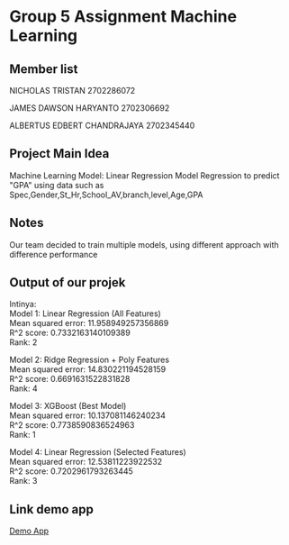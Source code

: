 # Group 5 Assignment Machine Learning

## Member list

NICHOLAS TRISTAN
2702286072

JAMES DAWSON HARYANTO
2702306692

ALBERTUS EDBERT CHANDRAJAYA
2702345440

## Project Main Idea

Machine Learning Model: Linear Regression Model
Regression to predict "GPA" using data such as
Spec,Gender,St_Hr,School_AV,branch,level,Age,GPA

## Notes

Our team decided to train multiple models, using different approach with difference performance

## Output of our projek

Intinya:\
Model 1: Linear Regression (All Features)\
Mean squared error: 11.958949257356869\
R^2 score: 0.7332163140109389\
Rank: 2

Model 2: Ridge Regression + Poly Features\
Mean squared error: 14.830221194528159\
R^2 score: 0.6691631522831828\
Rank: 4

Model 3: XGBoost (Best Model)\
Mean squared error: 10.137081146240234\
R^2 score: 0.7738590836524963\
Rank: 1

Model 4: Linear Regression (Selected Features)\
Mean squared error: 12.53811223922532\
R^2 score: 0.7202961793263445\
Rank: 3

## Link demo app

[Demo App](https://kelompok5gpapred.streamlit.app/)
